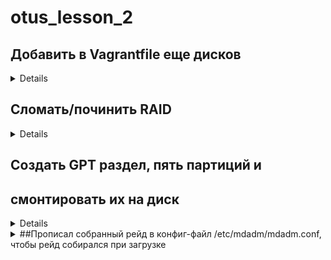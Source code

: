 # otus_lesson_2
## Добавить в Vagrantfile еще дисков
<details>
В файл *Vagrantfile* добавил 5й диск
>:sata5 => {
			:dfile => './disk5.vdi',
			:size => 250,
			:port => 5
>		}

Список добавленных дисков можно получить командой lshw
>**vagrant@otuslearn:\~$ sudo lshw -short | grep disk** \
/0/3/0.0.0    /dev/sda   disk       42GB VBOX HARDDISK \
/0/4/0.0.0    /dev/sdb   disk       262MB VBOX HARDDISK \
/0/5/0.0.0    /dev/sdc   disk       262MB VBOX HARDDISK \
/0/6/0.0.0    /dev/sdd   disk       262MB VBOX HARDDISK \
/0/7/0.0.0    /dev/sde   disk       262MB VBOX HARDDISK \
/0/8/0.0.0    /dev/sdf   disk       262MB VBOX HARDDISK \
>vagrant@otuslearn:~$ 

Далее создадим RAID6 на основе наших дисков:
>**vagrant@otuslearn:\~$ cat /proc/mdstat** \
Personalities : [raid6] [raid5] [raid4] \
md0 : active raid6 sdf[4] sde[3] sdd[2] sdc[1] sdb[0] \
      766464 blocks super 1.2 level 6, 512k chunk, algorithm 2 [5/5] [UUUUU] \
      \
unused devices: <none> \
>vagrant@otuslearn:~$ \

>**vagrant@otuslearn:\~$ sudo mdadm --detail --scan --verbose** \
ARRAY /dev/md0 level=raid6 num-devices=5 metadata=1.2 name=otuslearn:0 UUID=7cae2cc1:804951b0:d37f597f:3225ed27 \
   devices=/dev/sdb,/dev/sdc,/dev/sdd,/dev/sde,/dev/sdf \
>vagrant@otuslearn:~$ \
</details>


## Сломать/починить RAID
<details>

Зафейлим диск
>**root@otuslearn:/home/vagrant# mdadm /dev/md0 --fail /dev/sde** \
mdadm: set /dev/sde faulty in /dev/md0 \
 \
**root@otuslearn:/home/vagrant# cat /proc/mdstat** \
Personalities : [raid6] [raid5] [raid4] \
md0 : active raid6 sdf[4] sde[3](F) sdd[2] sdc[1] sdb[0] \
      766464 blocks super 1.2 level 6, 512k chunk, algorithm 2 [5/4] [UUU_U] \
 \
unused devices: <none> \
root@otuslearn:/home/vagrant#
 \
**root@otuslearn:/home/vagrant# mdadm -D /dev/md0** \
/dev/md0: \
        Version : 1.2 \
  Creation Time : Tue Jan 17 16:33:13 2023 \
     Raid Level : raid6 \
     Array Size : 766464 (748.63 MiB 784.86 MB) \
  Used Dev Size : 255488 (249.54 MiB 261.62 MB) \
   Raid Devices : 5 \
  Total Devices : 5 \
    Persistence : Superblock is persistent \
 \
           Name : otuslearn:0  (local to host otuslearn) \
           UUID : 7cae2cc1:804951b0:d37f597f:3225ed27 \
         Events : 19 \
 \
    Number   Major   Minor   RaidDevice State \
       0       8       16        0      active sync   /dev/sdb \
       1       8       32        1      active sync   /dev/sdc \
       2       8       48        2      active sync   /dev/sdd \
       3       0        0        3      removed \
       4       8       80        4      active sync   /dev/sdf \
 \
       3       8       64        -      faulty spare   /dev/sde \
root@otuslearn:/home/vagrant# \
 \
**root@otuslearn:/home/vagrant# cat /proc/mdstat** \
Personalities : [raid6] [raid5] [raid4] \
md0 : active raid6 sde[5](F) sdf[4] sdd[2] sdc[1] sdb[0] \
      766464 blocks super 1.2 level 6, 512k chunk, algorithm 2 [5/4] [UUU_U] \
      \
unused devices: <none> \
 \
**root@otuslearn:/home/vagrant# mdadm /dev/md0 --remove /dev/sde** \
mdadm: hot removed /dev/sde from /dev/md0 \
**root@otuslearn:/home/vagrant# mdadm /dev/md0 --add /dev/sde** \
mdadm: added /dev/sde \
**root@otuslearn:/home/vagrant# cat /proc/mdstat** \
Personalities : [raid6] [raid5] [raid4] \
md0 : active raid6 sde[5] sdf[4] sdd[2] sdc[1] sdb[0] \
      766464 blocks super 1.2 level 6, 512k chunk, algorithm 2 [5/4] [UUU_U] \
      [============>........]  recovery = 60.8% (155912/255488) finish=0.0min speed=77956K/sec \
      
>unused devices: <none> \
root@otuslearn:/home/vagrant# \
**root@otuslearn:/home/vagrant# cat /proc/mdstat** \
Personalities : [raid6] [raid5] [raid4] \
md0 : active raid6 sde[5] sdf[4] sdd[2] sdc[1] sdb[0] \
      766464 blocks super 1.2 level 6, 512k chunk, algorithm 2 [5/5] [UUUUU] \
      
>unused devices: <none> \
>root@otuslearn:/home/vagrant# 
</details>

## Создать GPT раздел, пять партиций и
## смонтировать их на диск

<details>
**root@otuslearn:/home/vagrant# parted -s /dev/md0 mklabel gpt** \
**root@otuslearn:/home/vagrant# parted /dev/md0 print free** \
>Model: Linux Software RAID Array (md) \
Disk /dev/md0: 785MB \
Sector size (logical/physical): 512B/512B \
Partition Table: gpt \
\
Number  Start   End    Size   File system  Name  Flags \
        17.4kB  785MB  785MB  Free Space \
>

**root@otuslearn:/home/vagrant# parted /dev/md0 print** \
Model: Linux Software RAID Array (md) \
Disk /dev/md0: 785MB \
Sector size (logical/physical): 512B/512B \
Partition Table: gpt \
 \
Number  Start  End  Size  File system  Name  Flags \
 \
**root@otuslearn:/home/vagrant# \
**root@otuslearn:/home/vagrant# parted /dev/md0 mkpart primary ext4 0% 20%** \
>Information: You may need to update /etc/fstab. \
\
**root@otuslearn:/home/vagrant# parted /dev/md0 mkpart primary ext4 20% 40%** \
>Information: You may need to update /etc/fstab. \
\
**root@otuslearn:/home/vagrant# parted /dev/md0 mkpart primary ext4 40% 60%** \
>Information: You may need to update /etc/fstab. \
\
**root@otuslearn:/home/vagrant# parted /dev/md0 mkpart primary ext4 60% 80%** \
>Information: You may need to update /etc/fstab. \
\
**root@otuslearn:/home/vagrant# parted /dev/md0 mkpart primary ext4 80% 100%** \
>Information: You may need to update /etc/fstab. \
\
**root@otuslearn:/home/vagrant# parted /dev/md0 print free \
>Model: Linux Software RAID Array (md) \
Disk /dev/md0: 785MB \
Sector size (logical/physical): 512B/512B \
Partition Table: gpt \
 \
Number  Start   End     Size    File system  Name     Flags \
        17.4kB  1573kB  1555kB  Free Space \
 1      1573kB  157MB   156MB                primary \
 2      157MB   315MB   157MB                primary \
 3      315MB   470MB   156MB                primary \
 4      470MB   628MB   157MB                primary \
 5      628MB   783MB   156MB                primary \
        783MB   785MB   1556kB  Free Space \
 >       
**root@otuslearn:/home/vagrant# mkdir -p /raid/part{1,2,3,4,5}** \
**root@otuslearn:/home/vagrant# for i in $(seq 1 5); do mount /dev/md0p$i /raid/part$i; done** \
**root@otuslearn:/home/vagrant# df -h** \
>Filesystem      Size  Used Avail Use% Mounted on \
udev            996M   12K  996M   1% /dev \
tmpfs           201M  420K  200M   1% /run \
/dev/sda1        40G  1.5G   37G   4% / \
none            4.0K     0  4.0K   0% /sys/fs/cgroup \
none            5.0M     0  5.0M   0% /run/lock \
none           1001M     0 1001M   0% /run/shm \
none            100M     0  100M   0% /run/user \
none            457G   45G  412G  10% /vagrant \
/dev/md0p1      140M  1.6M  128M   2% /raid/part1 \
/dev/md0p2      142M  1.6M  130M   2% /raid/part2 \
/dev/md0p3      140M  1.6M  128M   2% /raid/part3 \
/dev/md0p4      142M  1.6M  130M   2% /raid/part4 \
/dev/md0p5      140M  1.6M  128M   2% /raid/part5 \
>root@otuslearn:/home/vagrant# 
</details>

<details>
<summary>##Прописал собранный рейд в конфиг-файл /etc/mdadm/mdadm.conf, чтобы рейд собирался при загрузке</summary>

```vagrant@otuslearn:~$ cat /etc/mdadm/mdadm.conf
  DEVICE partitions
  ARRAY /dev/md0 metadata=1.2 name=otuslearn:0 UUID=7cae2cc1:804951b0:d37f597f:3225ed27
  vagrant@otuslearn:~$ 
```
</details>
